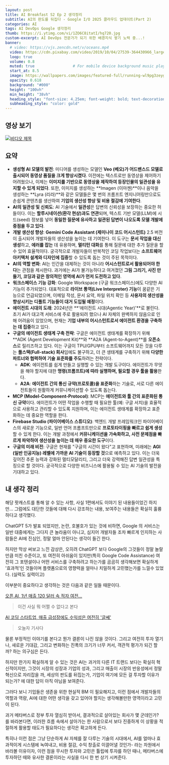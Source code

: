 ```yaml
---
layout: post 
title: AI Breakfast S2 Ep 2 생각정리
subtitle: AI의 판도를 뒤집다 - Google I/O 2025 클라우드 업데이트(Part 2)
categories: AI
tags: AI DevOps Google 생각정리
thumb: https://i.ytimg.com/vi/1ZO6C8itatI/hq720.jpg
custom-excerpt: AI DevOps 전문가가 되기 위한 배경지식 쌓기 노력 중...! 
banner:
  # video: https://vjs.zencdn.net/v/oceans.mp4
  video: https://cdn.pixabay.com/video/2019/10/04/27539-364430966_large.mp4
  loop: true
  volume: 0.8
  muted: true                 # For mobile device background music play 
  start_at: 8.5
  image: https://wallpapers.com/images/featured-full/running-wl9pg3zeygysq0ps.jpg
  opacity: 0.618
  background: "#000"
  height: "100vh"
  min_height: "38vh"
  heading_style: "font-size: 4.25em; font-weight: bold; text-decoration: underline"
  subheading_style: "color: gold"
---
```


## 영상 보기
[![비디오 제목](https://i.ytimg.com/vi/1ZO6C8itatI/hq720.jpg)](https://www.youtube.com/watch?v=1ZO6C8itatI)

## 요약
*   **생성형 AI 모델의 발전**: 미디어를 생성하는 모델인 **Veo (베오)가 어드밴스드 모델로 출시되어 동영상 품질을 크게 향상시켰다**. 이전에는 텍스트로만 동영상을 제어하기 어려웠으나, 이제는 **이미지를 기반으로 동영상을 제작하여 등장인물의 일관성을 유지할 수 있게 되었다**. 또한, 이미지를 생성하는 **Imagen (이마젠)**이나 음악을 생성하는 **Lyra (리라)**와 같은 모델들은 몇 번의 프롬프트 엔지니어링만으로도 손쉽게 콘텐츠를 생산하여 **기업의 생산성 향상 및 비용 절감에 기여한다**.
*   **AI의 일관성 및 신뢰도**: AI 기술에서 **일관성**은 답변의 신뢰성을 보장하는 중요한 허들이다. 이는 **할루시네이션(환각 현상)과도 연관**되며, 텍스트 기반 모델(LLM)에 시드(seed) 정보를 넣어 **동일한 질문에 유사하고 일관된 답변이 나오도록 모델 개발에 중점을 두고 있다**.
*   **개발 생산성 향상**: **Gemini Code Assistant (제미나이 코드 어시스턴트)** 2.5 버전이 출시되어 개발자들의 생산성을 높이는 데 기여한다. 이 도구는 **문서 작업을 대신 생성**하고, **에러를 잡는** 데 유용하며, **멀티턴 대화**를 통해 질문에 대한 추가 질문을 할 수 있어 효율적이다. 궁극적으로 개발자들이 반복적인 코딩 작업보다는 **소프트웨어 아키텍처 설계와 디자인에 집중**할 수 있도록 돕는 것이 주된 목적이다.
*   **AI의 역할 변화**: AI는 인간을 대체하는 것이 아니라 **어시스턴트로서 활용되어야 한다**는 관점을 제시한다. 과거에는 AI가 불가능하다고 여겨졌던 **그림 그리기, 사진 만들기, 코딩과 같은 창의적인 영역에 AI가 먼저 도전하고 있다**.
*   **워크스페이스 기능 강화**: Google Workspace (구글 워크스페이스)에도 다양한 AI 기능이 추가되었다. 대표적으로 **라이브 통역(Live Interpreter) 기능**이 꿈같은 기능으로 언급되었으며, 이메일 작성, 문서 요약, 파일 위치 확인 등 **사용자의 생산성을 향상시키는 디폴트 기능들이 대거 도입될 예정**이다.
*   **에이전트 시대의 도래**: 2024년은 **'에이전트 시대(Agentic Year)'**로 불린다. 초기 AI가 대고객 서비스에 주로 활용되려 했으나 AI 자체의 완벽하지 않음으로 인해 어려움이 있었으며, 현재는 **기업 내부의 어시스턴트로서 에이전트 환경을 구축하는 데 집중**하고 있다.
*   **구글의 에이전트 생태계 구축 전략**: 구글은 에이전트 생태계를 확장하기 위해 **ADK (Agent Development Kit)**와 **A2A (Agent-to-Agent)**를 **오픈소스**로 릴리즈하고 있다. 이는 구글이 TPU/GPU부터 소프트웨어까지 모든 것을 다루는 **풀스택(Full-stack) 회사**임에도 불구하고, 더 큰 생태계를 구축하기 위해 **다양한 파트너와 협력하여 기술 표준화를 주도**하려는 전략이다.
    *   **ADK**: 에이전트를 쉽게 만들고 실행할 수 있는 개발 도구이다. 에이전트가 무엇을 해야 할지에 대한 **명령(프롬프트)에 따라 실행하며, 필요할 경우 툴을 활용**한다.
    *   **A2A**: **에이전트 간의 통신 규약(프로토콜)을 표준화**하는 기술로, 서로 다른 에이전트들이 원활하게 커뮤니케이션할 수 있도록 돕는다.
*   **MCP (Model-Component-Protocol)**: MCP는 **에이전트와 툴 간의 표준화된 통신 규약**이다. 에이전트가 어떤 작업을 수행할 때 필요한 툴(예: 구글 서치)을 효율적으로 사용하고 관리할 수 있도록 지원하며, 이는 에이전트 생태계를 확장하고 표준화하는 데 중요한 역할을 한다.
*   **Firebase Studio (파이어베이스 스튜디오)**: 백엔드 개발 프레임워크인 파이어베이스의 새로운 기능으로, 일반 언어 프롬프트만으로 **프로토타이핑을 빠르고 쉽게 생성**할 수 있게 한다. 이는 개발 과정에서 **커뮤니케이션을 가속화하고, 사전 문제점을 빠르게 파악하여 생산성을 높이는 데 매우 중요한 도구**이다.
*   **구글의 미래 비전**: 구글은 현재를 "구글의 시간이 왔다"고 표현하며, 미래에는 **AGI (일반 인공지능) 레벨에 가까운 AI 기술이 등장할 것**으로 예측하고 있다. 이는 더욱 깊어진 추론 능력과 강화된 멀티모달리티, 그리고 더욱 강력해진 답변 일관성을 특징으로 할 것이다. 궁극적으로 다양한 비즈니스에 활용될 수 있는 AI 기술의 발전을 기대하고 있다.

## 내 생각 정리
해당 팟캐스트를 통해 알 수 있는 사항, 사실 1편에서도 이야기 된 내용들이었긴 하지만... 
그럼에도 대단한 것들에 대해 다시 강조하는 내용, 보여주는 내용들은 확실히 훌륭하다고 생각했다. 

ChatGPT 5가 발표 되었지만, 논란, 호불호가 있는 것에 비하면, 
Google 의 서비스는 일반 대중에게는 그다지 큰 놀라움이 아니고, 심지어 개발자들 조차 빠르게 인지하는 사람들은 AI에 진심인, 정말 얼마 안된다는 생각이 들긴 한다. 

하지만 막상 써보고 느낀 감상은, 오히려 ChatGPT 보다 Google의 그것들이 정말 놀랄 만큼 미친 수준이고, 또 여전히 아쉬움이 있지만(특히 Google Code Assistance) 여전히 그 포텐셜이나 어떤 서비스를 구축하려고 하는가를 곰곰히 생각해보면 확실하게 '효과적'인 것들이며 플랫폼으로의 영향력을 얼마나 치밀하게 고민했는가를 느낄수 있었다. (실력도 실력이고)

이부분이 중요하다고 생각하는 것은 다음과 같은 일들 때문이다.

[오픈 AI, 1년 매출 120 달러 속 적자 여전...](https://zdnet.co.kr/view/?no=20250801175507)
> 이건 사실 뭐 어쩔 수 없다고 본다 

[AI 코딩 스타트업, 매출 급성장에도 수익성은 여전히 '글쎄'](https://www.digitaltoday.co.kr/news/articleView.html?idxno=584197)
> 오늘자 기사다

물론 부정적인 이야기를 본다고 뭔가 결론이 나진 않을 것이다.
그리고 여전히 투자 열기나, 새로운 기대감, 그리고 변화하는 진폭의 크기가 너무 커서, 객관적 평가가 되긴 할까? 하는 의구심은 든다. 

하지만 한가지 확실하게 알 수 있는 것은 AI는 과거의 다른 IT 트랜드 보다는 확실히 혁신적이지만, 그것이 시장의 성장과 기업의 성과, 그리고 매출이 시장의 반응성에서 정말 혁신으로 자리잡을 까, 세상의 판도를 뒤집는가, 기업이 여기에 모든 걸 투자할 이유가 되는가? 에 대한 답이 아직 아님을 보여준다. 

그러다 보니 기업들은 생존을 위한 현실적 BM 이 필요해지고, 이런 점에서 개발자들의 역할과 역량, AI에 대한 어떤 생각을 갖고 있어야 할지는 생각해볼만한 영역이라고 고민이 된다. 

과거 메타버스로 정부 투자 열심히 받아서, 결과적으로 살아있는 회사가 몇 군데인가? 를 바라본다면, 이러한 흐름 속에서 살아가는 한 사람으로서 보다 진중하게 이 상황을 적절하게 활용할 태도가 필요하다는 생각은 확고하게 든다. 

특히나 이런 점은 그냥 단순하게 AI 자체를 잘 다루는 기술의 시대에서, AI를 얼마나 효과적이게 시스템에 녹여내고, 비용 절감, 수익 창출로 이끌어낼 것인가- 라는 차원에서 바라볼 이유이자, 이런 점을 무시한 투자와 고민은 튤립에 투자를 하던 때나, 메타버스에 투자하던 때와 유사한 결론이라는 사실을 다시 한 번 상기 시켜준다.